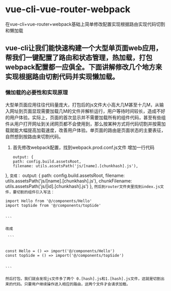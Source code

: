 # vue-cli-vue-router-webpack
在vue-cli+vue-router+webpack基础上简单修改配置实现根据路由实现代码切割和懒加载

## vue-cli让我们能快速构建一个大型单页面web应用，帮我们一键配置了路由和状态管理，热加载，打包webpack配置都一应俱全。下面讲解修改几个地方来实现根据路由切割代码并实现懒加载。

### 懒加载的必要性和实现原理
   大型单页面应用往往代码量庞大，打包后的js文件大小高大几M甚至十几M，从输入网址到页面显现需要加载几M的文件并解析运行，用户等待时间较长，造成不好的用户体验。实际上，页面的首次显示并不需要加载所有的组件代码，甚至有些组件从用户打开网址到关闭网页都不会使用到，那么按某种方式将代码切割并按需加载就能大幅提高加载速度，改善用户体验。单页面的路由是页面状态的主要表征，自然想到按路由来切割代码。
1. 首先修改webpack配置，找到webpack.prod.conf.js文件
    增加一行代码
    ```
    output: {
    path: config.build.assetsRoot,
    filename: utils.assetsPath('js/[name].[chunkhash].js'),
  },
    ```
    变成：
    ```
    output: {
    path: config.build.assetsRoot,
    filename: utils.assetsPath('js/[name].[chunkhash].js'),
    chunkFilename: utils.assetsPath('js/[id].[chunkhash].js')
  },
    ```
    然后到router文件夹里找到index.js文件，要切割的组件引入写法：
    ```

    import Hello from '@/components/Hello'
    import topSide from '@/components/topSide'


    ```
    
    改成

     ```


    const Hello = () => import('@/components/Hello')
    const topSide = () => import('@/components/topSide')


    ```

    然后打包，我们就会发现js文件多了两个 0.[hash].js和1.[hash].js文件，这就是切割出来的代码。只要用户继续操作进入相应的路由，这两个文件才会请求加载。